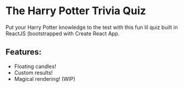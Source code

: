# The Harry Potter Trivia Quiz

Put your Harry Potter knowledge to the test with this fun lil quiz built in ReactJS (bootstrapped with Create React App.

## Features:
* Floating candles!
* Custom results!
* Magical rendering! (WIP)